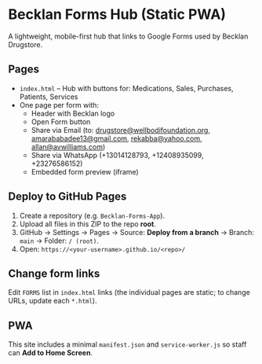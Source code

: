 
# Becklan Forms Hub (Static PWA)

A lightweight, mobile-first hub that links to Google Forms used by Becklan Drugstore.

## Pages
- `index.html` – Hub with buttons for: Medications, Sales, Purchases, Patients, Services
- One page per form with:
  - Header with Becklan logo
  - Open Form button
  - Share via Email (to: drugstore@wellbodifoundation.org, amarababadee13@gmail.com, rekabba@yahoo.com, allan@avwilliams.com)
  - Share via WhatsApp (+13014128793, +12408935099, +23276586152)
  - Embedded form preview (iframe)

## Deploy to GitHub Pages
1. Create a repository (e.g. `Becklan-Forms-App`).
2. Upload all files in this ZIP to the repo **root**.
3. GitHub → Settings → Pages → Source: **Deploy from a branch** → Branch: `main` → Folder: `/ (root)`.
4. Open: `https://<your-username>.github.io/<repo>/`

## Change form links
Edit `FORMS` list in `index.html` links (the individual pages are static; to change URLs, update each `*.html`).

## PWA
This site includes a minimal `manifest.json` and `service-worker.js` so staff can **Add to Home Screen**.

